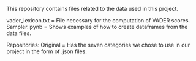 This repository contains files related to the data used in this project.

vader_lexicon.txt = File necessary for the computation of VADER scores.
Sampler.ipynb = Shows examples of how to create dataframes from the data files.

Repositories:
Original = Has the seven categories we chose to use in our project in the form of .json files.
